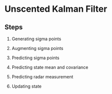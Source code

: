 # Unscented Kalman Filter

## Steps

1) Generating sigma points

2) Augmenting sigma points

3) Predicting sigma points

4) Predicting state mean and covariance

5) Predicting radar measurement

6) Updating state
